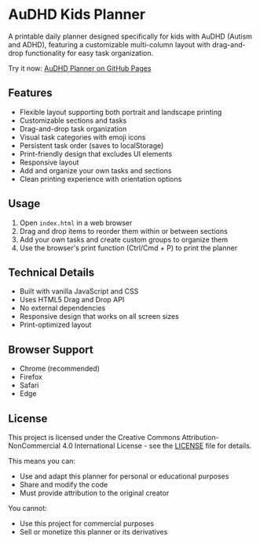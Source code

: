 # AuDHD Kids Planner

A printable daily planner designed specifically for kids with AuDHD (Autism and ADHD), featuring a customizable multi-column layout with drag-and-drop functionality for easy task organization.

Try it now: [AuDHD Planner on GitHub Pages](https://olioskar.github.io/AuDHD-Planner/)

## Features

- Flexible layout supporting both portrait and landscape printing
- Customizable sections and tasks
- Drag-and-drop task organization
- Visual task categories with emoji icons
- Persistent task order (saves to localStorage)
- Print-friendly design that excludes UI elements
- Responsive layout
- Add and organize your own tasks and sections
- Clean printing experience with orientation options

## Usage

1. Open `index.html` in a web browser
2. Drag and drop items to reorder them within or between sections
3. Add your own tasks and create custom groups to organize them
4. Use the browser's print function (Ctrl/Cmd + P) to print the planner

## Technical Details

- Built with vanilla JavaScript and CSS
- Uses HTML5 Drag and Drop API
- No external dependencies
- Responsive design that works on all screen sizes
- Print-optimized layout

## Browser Support

- Chrome (recommended)
- Firefox
- Safari
- Edge

## License

This project is licensed under the Creative Commons Attribution-NonCommercial 4.0 International License - see the [LICENSE](LICENSE) file for details.

This means you can:
- Use and adapt this planner for personal or educational purposes
- Share and modify the code
- Must provide attribution to the original creator

You cannot:
- Use this project for commercial purposes
- Sell or monetize this planner or its derivatives 
